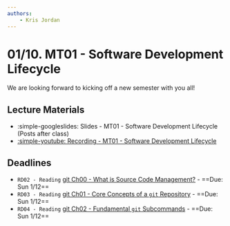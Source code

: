 ```yaml
---
authors:
    - Kris Jordan
---
```


# 01/10. MT01 - Software Development Lifecycle

We are looking forward to kicking off a new semester with you all!

## Lecture Materials

* :simple-googleslides: Slides - MT01 - Software Development Lifecycle (Posts after class)
* [:simple-youtube: Recording - MT01 - Software Development Lifecycle](https://youtube.com/live/4hMRIqWlWMU?feature=share)

## Deadlines

* `RD02 - Reading` [git Ch00 - What is Source Code Management?](/resources/git/ch0-introduction/) - ==Due: Sun 1/12== 
* `RD03 - Reading` [git Ch01 - Core Concepts of a `git` Repository](/resources/git/ch1-git-structure/)  - ==Due: Sun 1/12== 
* `RD04 - Reading` [git Ch02 - Fundamental `git` Subcommands](/resources/git/ch2-git-fundamental-subcommands/) - ==Due: Sun 1/12== 
